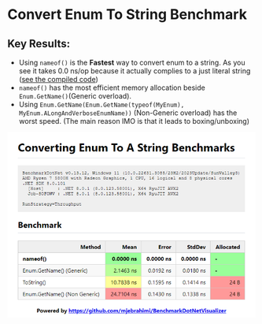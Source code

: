 ﻿
# Convert Enum To String Benchmark

## Key Results:

- Using `nameof()` is the **Fastest** way to convert enum to a string. As you see it takes 0.0 ns/op because it actually complies to a just literal string ([see the compiled code](https://sharplab.io/#v2:EYLgtghglgdgPgAQMwAIECYUGEUG8CwAUCiWqggIwAMKAsgBQCUeRpbaA7CjBGAKYB7AGb1aATwCiMAK5gAdAEEAMgJgBzBTAAmANT4AnYAIDOfKbIByvPowDcrUgF8HJF2RR8ZYOpK9uCxOwkyqoa2nqGJmZeVvxuzoSOQA))
- `nameof()` has the most efficient memory allocation beside `Enum.GetName()`(Generic overload).
- Using `Enum.GetName(Enum.GetName(typeof(MyEnum), MyEnum.ALongAndVerboseEnumName))` (Non-Generic overload) has the worst speed. (The main reason IMO is that it leads to boxing/unboxing)

![benchmark](Benchmark.png)
